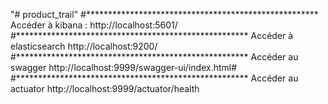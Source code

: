 "# product_trail" 
#*****************************************************
Accéder à kibana :
http://localhost:5601/
#*****************************************************
Accéder à elasticsearch
http://localhost:9200/
#*****************************************************
Accéder au swagger
http://localhost:9999/swagger-ui/index.html#
#*****************************************************
Accéder au actuator
http://localhost:9999/actuator/health


